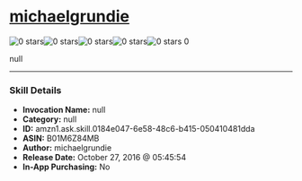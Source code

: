 # [michaelgrundie](http://alexa.amazon.com/#skills/amzn1.ask.skill.0184e047-6e58-48c6-b415-050410481dda)
![0 stars](../../images/ic_star_border_black_18dp_1x.png)![0 stars](../../images/ic_star_border_black_18dp_1x.png)![0 stars](../../images/ic_star_border_black_18dp_1x.png)![0 stars](../../images/ic_star_border_black_18dp_1x.png)![0 stars](../../images/ic_star_border_black_18dp_1x.png) 0

null

***

### Skill Details

* **Invocation Name:** null
* **Category:** null
* **ID:** amzn1.ask.skill.0184e047-6e58-48c6-b415-050410481dda
* **ASIN:** B01M6Z84MB
* **Author:** michaelgrundie
* **Release Date:** October 27, 2016 @ 05:45:54
* **In-App Purchasing:** No
